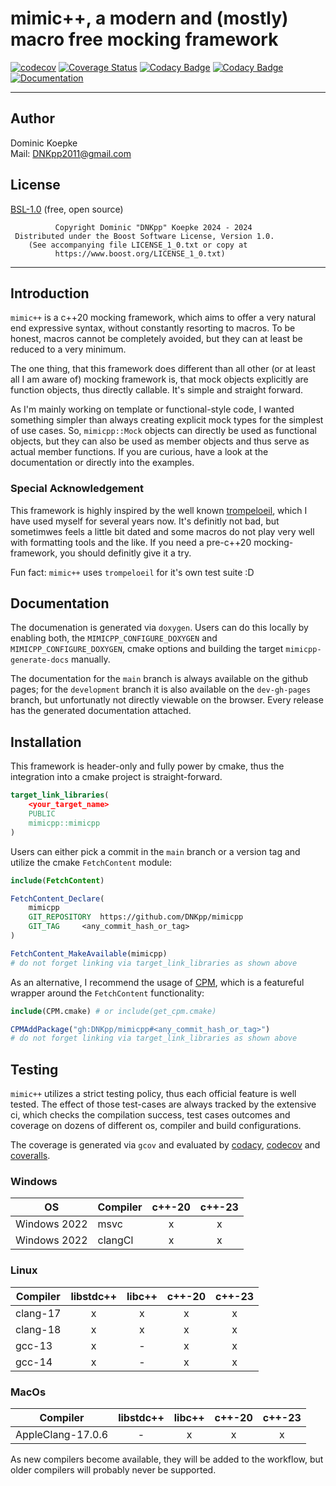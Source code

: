 # mimic++, a modern and (mostly) macro free mocking framework

[![codecov](https://codecov.io/gh/DNKpp/mimicpp/graph/badge.svg?token=T9EpgyuyUi)](https://codecov.io/gh/DNKpp/mimicpp)
[![Coverage Status](https://coveralls.io/repos/github/DNKpp/mimicpp/badge.svg)](https://coveralls.io/github/DNKpp/mimicpp)
[![Codacy Badge](https://app.codacy.com/project/badge/Grade/b852271c6e8742fe8a1667e679dc422b)](https://app.codacy.com/gh/DNKpp/mimicpp/dashboard?utm_source=gh&utm_medium=referral&utm_content=&utm_campaign=Badge_grade)
[![Codacy Badge](https://app.codacy.com/project/badge/Coverage/b852271c6e8742fe8a1667e679dc422b)](https://app.codacy.com/gh/DNKpp/mimicpp/dashboard?utm_source=gh&utm_medium=referral&utm_content=&utm_campaign=Badge_coverage)
[![Documentation](https://img.shields.io/badge/docs-doxygen-blue)](https://dnkpp.github.io/mimicpp/)

---

## Author
Dominic Koepke  
Mail: [DNKpp2011@gmail.com](mailto:dnkpp2011@gmail.com)

## License
[BSL-1.0](LICENSE_1_0.txt) (free, open source)

```text
          Copyright Dominic "DNKpp" Koepke 2024 - 2024
 Distributed under the Boost Software License, Version 1.0.
    (See accompanying file LICENSE_1_0.txt or copy at
          https://www.boost.org/LICENSE_1_0.txt)
```

---

## Introduction
``mimic++`` is a c++20 mocking framework, which aims to offer a very natural end expressive syntax, without constantly resorting to macros.
To be honest, macros cannot be completely avoided, but they can at least be reduced to a very minimum.

The one thing, that this framework does different than all other (or at least all I am aware of) mocking framework is, that mock objects explicitly are function objects,
thus directly callable. It's simple and straight forward.

As I'm mainly working on template or functional-style code, I wanted something simpler than always creating explicit mock types for the simplest of use cases.
So, ``mimicpp::Mock`` objects can directly be used as functional objects, but they can also be used as member objects and thus serve as actual member functions.
If you are curious, have a look at the documentation or directly into the examples.

### Special Acknowledgement
This framework is highly inspired by the well known [trompeloeil](https://github.com/rollbear/trompeloeil), which I have used myself for several years now.
It's definitly not bad, but sometimwes feels a little bit dated and some macros do not play very well with formatting tools and the like.
If you need a pre-c++20 mocking-framework, you should definitly give it a try.

Fun fact: ``mimic++`` uses ``trompeloeil`` for it's own test suite :D

## Documentation
The documenation is generated via ``doxygen``. Users can do this locally by enabling both, the ``MIMICPP_CONFIGURE_DOXYGEN`` and ``MIMICPP_CONFIGURE_DOXYGEN``,
cmake options and building the target ``mimicpp-generate-docs`` manually.

The documentation for the ``main`` branch is always available on the github pages; for the ``development`` branch it is also available on the ``dev-gh-pages`` branch,
but unfortunatly not directly viewable on the browser.
Every release has the generated documentation attached.

## Installation
This framework is header-only and fully power by cmake, thus the integration into a cmake project is straight-forward.
```cmake
target_link_libraries(
	<your_target_name>
	PUBLIC
	mimicpp::mimicpp
)
```

Users can either pick a commit in the ``main`` branch or a version tag and utilize the cmake ``FetchContent`` module:
```cmake
include(FetchContent)

FetchContent_Declare(
	mimicpp
	GIT_REPOSITORY	https://github.com/DNKpp/mimicpp
	GIT_TAG		<any_commit_hash_or_tag>
)

FetchContent_MakeAvailable(mimicpp)
# do not forget linking via target_link_libraries as shown above
```

As an alternative, I recommend the usage of [CPM](https://github.com/cpm-cmake/CPM.cmake), which is a featureful wrapper around the ``FetchContent``
functionality:
```cmake
include(CPM.cmake) # or include(get_cpm.cmake)

CPMAddPackage("gh:DNKpp/mimicpp#<any_commit_hash_or_tag>")
# do not forget linking via target_link_libraries as shown above
```

## Testing
``mimic++`` utilizes a strict testing policy, thus each official feature is well tested. The effect of those test-cases are always tracked by the extensive ci,
which checks the compilation success, test cases outcomes and coverage on dozens of different os, compiler and build configurations.

The coverage is generated via ``gcov`` and evaluated by
[codacy](https://app.codacy.com/gh/DNKpp/mimicpp/dashboard),
[codecov](https://app.codecov.io/gh/DNKpp/mimicpp) and
[coveralls](https://coveralls.io/github/DNKpp/mimicpp).

### Windows
| OS           | Compiler | c++-20 | c++-23 |
|--------------|----------|:------:|:------:|
| Windows 2022 | msvc     |    x   |    x   |
| Windows 2022 | clangCl  |    x   |    x   |

### Linux
| Compiler | libstdc++ | libc++ | c++-20 | c++-23 |
|----------|:---------:|:------:|:------:|:------:|
| clang-17 |     x     |    x   |    x   |    x   |
| clang-18 |     x     |    x   |    x   |    x   |
| gcc-13   |     x     |    -   |    x   |    x   |
| gcc-14   |     x     |    -   |    x   |    x   |

### MacOs
| Compiler          | libstdc++ | libc++ | c++-20 | c++-23 |
|-------------------|:---------:|:------:|:------:|:------:|
| AppleClang-17.0.6 |     -     |    x   |    x   |    x   |

As new compilers become available, they will be added to the workflow, but older compilers will probably never be supported.
